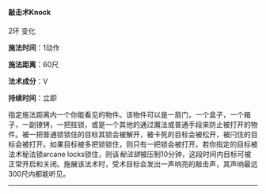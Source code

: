 #### 敲击术Knock 

2环  变化

**施法时间**：1动作

**施法距离**：60尺

**法术成分**：V

**持续时间**：立即

​     指定施法距离内一个你能看见的物件。该物件可以是一扇门，一个盒子，一个箱子，一副镣铐，一把挂锁，或是一个其他的通过魔法或普通手段来防止被打开的物件。
​     被一把普通锁锁住的目标其锁会被解开，被卡死的目标会被松开，被闩住的目标会被打开。如果目标被多把锁锁住，则只有一把锁会被打开。
​    若你指定的目标被法术秘法锁arcane  locks锁住，则该*秘法锁*被压制10分钟，这段时间内目标可被正常开启和关闭。
​    施展该法术时，受术目标会发出一声响亮的敲击声，其声响最远300尺内都能听见。

****

